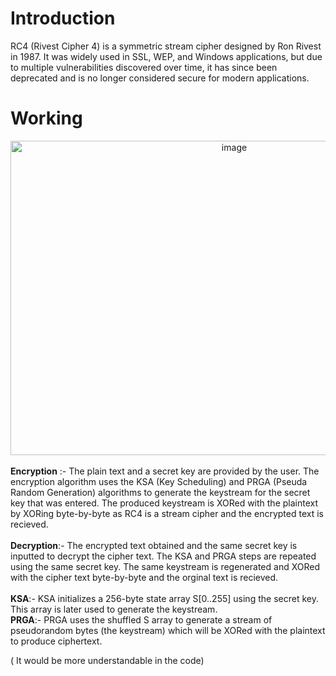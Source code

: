 # Introduction
RC4 (Rivest Cipher 4) is a symmetric stream cipher designed by Ron Rivest in 1987. It was widely used in SSL, WEP, and Windows applications, but due to multiple vulnerabilities discovered over time, it has since been deprecated and is no longer considered secure for modern applications.

# Working
<div align = "center"><img width="700" height="503" alt="image" src="https://github.com/user-attachments/assets/a828ae85-2bd3-4c90-9358-538766b3b11d" /> </div> <br>
<b>Encryption</b> :- The plain text and a secret key are provided by the user. The encryption algorithm uses the KSA (Key Scheduling) and PRGA (Pseuda Random Generation) algorithms to generate the keystream for the secret key that was entered. The produced keystream is XORed with the plaintext by XORing byte-by-byte as RC4 is a stream cipher and the encrypted text is recieved. 
<br><br>
<b>Decryption</b>:- The encrypted text obtained and the same secret key is inputted to decrypt the cipher text. The KSA and PRGA steps are repeated using the same secret key. The same keystream is regenerated and XORed with the cipher text byte-by-byte and the orginal text is recieved. 
<br><br>
<b>KSA</b>:- KSA initializes a 256-byte state array S[0..255] using the secret key. This array is later used to generate the keystream. 
<br>
<b>PRGA</b>:- PRGA uses the shuffled S array to generate a stream of pseudorandom bytes (the keystream) which will be XORed with the plaintext to produce ciphertext. 
<br>
<div align = "left"><p>( It would be more understandable in the code)</p></div>

